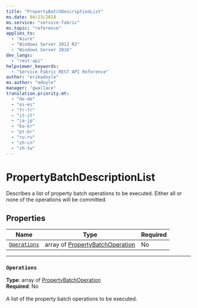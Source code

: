 ```yaml
---
title: "PropertyBatchDescriptionList"
ms.date: 04/23/2018
ms.service: "service-fabric"
ms.topic: "reference"
applies_to: 
  - "Azure"
  - "Windows Server 2012 R2"
  - "Windows Server 2016"
dev_langs: 
  - "rest-api"
helpviewer_keywords: 
  - "Service Fabric REST API Reference"
author: "erikadoyle"
ms.author: "edoyle"
manager: "gwallace"
translation.priority.mt: 
  - "de-de"
  - "es-es"
  - "fr-fr"
  - "it-it"
  - "ja-jp"
  - "ko-kr"
  - "pt-br"
  - "ru-ru"
  - "zh-cn"
  - "zh-tw"
---
```

# PropertyBatchDescriptionList

Describes a list of property batch operations to be executed. Either all or none of the operations will be committed.

## Properties
| Name | Type | Required |
| --- | --- | --- |
| [`Operations`](#operations) | array of [PropertyBatchOperation](sfclient-v62-model-propertybatchoperation.md) | No |

____
### `Operations`
__Type__: array of [PropertyBatchOperation](sfclient-v62-model-propertybatchoperation.md) <br/>
__Required__: No<br/>
<br/>
A list of the property batch operations to be executed.
